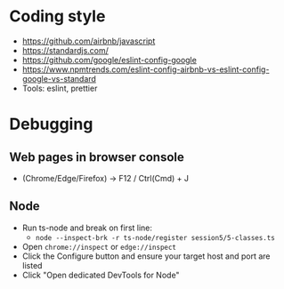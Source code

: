 # Coding style
  - https://github.com/airbnb/javascript
  - https://standardjs.com/
  - https://github.com/google/eslint-config-google
  - https://www.npmtrends.com/eslint-config-airbnb-vs-eslint-config-google-vs-standard
  - Tools: eslint, prettier
# Debugging

## Web pages in browser console
  - (Chrome/Edge/Firefox) -> F12 / Ctrl(Cmd) + J

## Node
  - Run ts-node and break on first line: 
    - `node --inspect-brk -r ts-node/register session5/5-classes.ts`
  - Open `chrome://inspect` or `edge://inspect`
  - Click the Configure button and ensure your target host and port are listed
  - Click "Open dedicated DevTools for Node"
